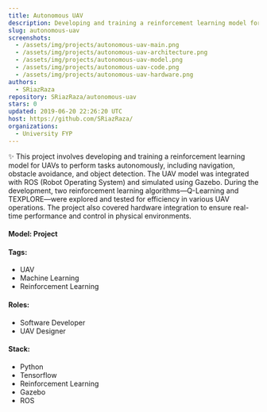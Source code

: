 ```yaml
---
title: Autonomous UAV
description: Developing and training a reinforcement learning model for UAVs to autonomously perform tasks such as navigation, object detection, and obstacle avoidance. The project focused on testing the efficiency of reinforcement learning algorithms to improve UAV decision-making.
slug: autonomous-uav
screenshots:
  - /assets/img/projects/autonomous-uav-main.png
  - /assets/img/projects/autonomous-uav-architecture.png
  - /assets/img/projects/autonomous-uav-model.png
  - /assets/img/projects/autonomous-uav-code.png
  - /assets/img/projects/autonomous-uav-hardware.png
authors:
  - SRiazRaza
repository: SRiazRaza/autonomous-uav
stars: 0
updated: 2019-06-20 22:26:20 UTC
host: https://github.com/SRiazRaza/
organizations:
  - University FYP
---
```


✨ This project involves developing and training a reinforcement learning model for UAVs to perform tasks autonomously, including navigation, obstacle avoidance, and object detection. The UAV model was integrated with ROS (Robot Operating System) and simulated using Gazebo. During the development, two reinforcement learning algorithms—Q-Learning and TEXPLORE—were explored and tested for efficiency in various UAV operations. The project also covered hardware integration to ensure real-time performance and control in physical environments.

#### Model: Project

#### Tags:
  - UAV
  - Machine Learning
  - Reinforcement Learning

#### Roles:
  - Software Developer
  - UAV Designer

#### Stack:
  - Python
  - Tensorflow
  - Reinforcement Learning
  - Gazebo
  - ROS
